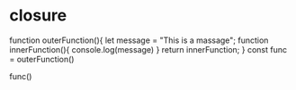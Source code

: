 # closure
function outerFunction(){
  let message = "This is a massage";
  function innerFunction(){
    console.log(message)
  }
  return innerFunction;
}
const func = outerFunction()

func()
